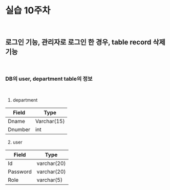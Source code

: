 # 실습 10주차

<br>

## 로그인 기능, 관리자로 로그인 한 경우, table record 삭제 기능

<br>

### DB의 user, department table의 정보

<br>

1. department<br>

|Field|Type|
|-|-|
|Dname|Varchar(15)|
|Dnumber|int|

2. user

|Field|Type|
|-|-|
Id       | varchar(20)
Password | varchar(20)
Role     | varchar(5)
